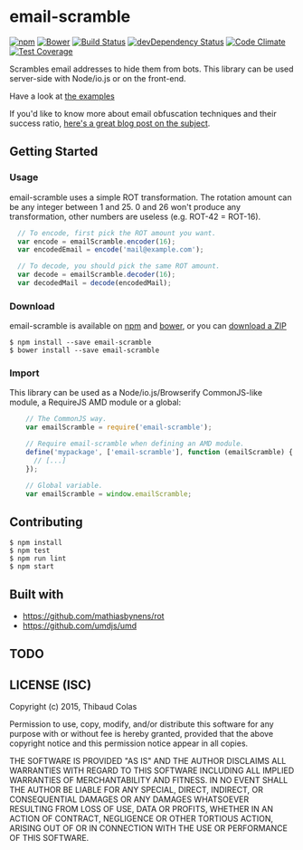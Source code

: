 email-scramble
==============

[![npm](https://img.shields.io/npm/v/email-scramble.svg?style=flat-square)](https://www.npmjs.com/package/email-scramble) [![Bower](https://img.shields.io/bower/v/email-scramble.svg?style=flat-square)](http://bower.io/search/?q=email-scramble) [![Build Status](https://img.shields.io/travis/ThibWeb/email-scramble.svg?style=flat-square)](https://travis-ci.org/ThibWeb/email-scramble) [![devDependency Status](https://img.shields.io/david/dev/ThibWeb/email-scramble.svg?style=flat-square)](https://david-dm.org/ThibWeb/email-scramble#info=devDependencies) [![Code Climate](https://img.shields.io/codeclimate/github/ThibWeb/email-scramble.svg?style=flat-square)](https://codeclimate.com/github/ThibWeb/email-scramble) [![Test Coverage](https://img.shields.io/codeclimate/coverage/github/ThibWeb/email-scramble.svg?style=flat-square)](https://codeclimate.com/github/ThibWeb/email-scramble)

Scrambles email addresses to hide them from bots. This library can be used server-side with Node/io.js or on the front-end.

Have a look at [the examples](#)

If you'd like to know more about email obfuscation techniques and their success ratio, [here's a great blog post on the subject](http://techblog.tilllate.com/2008/07/20/ten-methods-to-obfuscate-e-mail-addresses-compared/).

## Getting Started

### Usage

email-scramble uses a simple ROT transformation. The rotation amount can be any integer between 1 and 25. 0 and 26 won't produce any transformation, other numbers are useless (e.g. ROT-42 = ROT-16).

~~~javascript
  // To encode, first pick the ROT amount you want.
  var encode = emailScramble.encoder(16);
  var encodedEmail = encode('mail@example.com');

  // To decode, you should pick the same ROT amount.
  var decode = emailScramble.decoder(16);
  var decodedMail = decode(encodedMail);
~~~

### Download

email-scramble is available on [npm](https://www.npmjs.com/package/email-scramble) and [bower](http://bower.io/search/?q=email-scramble), or you can [download a ZIP](https://github.com/ThibWeb/email-scramble/releases)

~~~
$ npm install --save email-scramble
$ bower install --save email-scramble
~~~

### Import

This library can be used as a Node/io.js/Browserify CommonJS-like module, a RequireJS AMD module or a global:

~~~javascript
    // The CommonJS way.
    var emailScramble = require('email-scramble');

    // Require email-scramble when defining an AMD module.
    define('mypackage', ['email-scramble'], function (emailScramble) {
      // [...]
    });

    // Global variable.
    var emailScramble = window.emailScramble;
~~~

## Contributing

~~~
$ npm install
$ npm test
$ npm run lint
$ npm start
~~~

## Built with

- https://github.com/mathiasbynens/rot
- https://github.com/umdjs/umd

## TODO

## LICENSE (ISC)

Copyright (c) 2015, Thibaud Colas

Permission to use, copy, modify, and/or distribute this software for any
purpose with or without fee is hereby granted, provided that the above
copyright notice and this permission notice appear in all copies.

THE SOFTWARE IS PROVIDED "AS IS" AND THE AUTHOR DISCLAIMS ALL WARRANTIES
WITH REGARD TO THIS SOFTWARE INCLUDING ALL IMPLIED WARRANTIES OF
MERCHANTABILITY AND FITNESS. IN NO EVENT SHALL THE AUTHOR BE LIABLE FOR
ANY SPECIAL, DIRECT, INDIRECT, OR CONSEQUENTIAL DAMAGES OR ANY DAMAGES
WHATSOEVER RESULTING FROM LOSS OF USE, DATA OR PROFITS, WHETHER IN AN
ACTION OF CONTRACT, NEGLIGENCE OR OTHER TORTIOUS ACTION, ARISING OUT OF
OR IN CONNECTION WITH THE USE OR PERFORMANCE OF THIS SOFTWARE.
